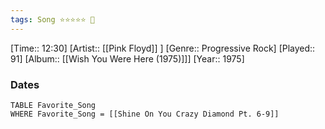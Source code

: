 ```yaml
---
tags: Song ⭐⭐⭐⭐⭐ 💛
---
```

[Time:: 12:30]
[Artist:: [[Pink Floyd]] ]
[Genre:: Progressive Rock]
[Played:: 91]
[Album:: [[Wish You Were Here (1975)]]]
[Year:: 1975]
### Dates
````dataview
TABLE Favorite_Song
WHERE Favorite_Song = [[Shine On You Crazy Diamond Pt. 6-9]]
````